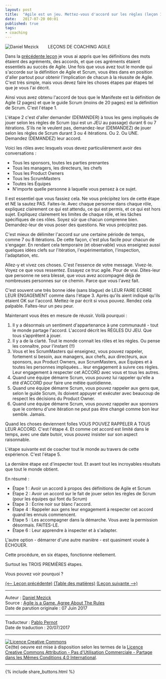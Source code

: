 ```yaml
---
layout: post
title:  "Agile est un jeu. Mettez-vous d'accord sur les règles (leçon 19)"
date:   2017-07-20 00:01
published: true
tags:
- coaching
---
```


<div align="left" style="float:left; padding-right:30px" >
  <img title="Daniel Mezick" src="{{ site.url }}assets/daniel_mezick/daniel-mezick-002.png" />
</div>
LEÇONS DE COACHING AGILE

Dans la [précédente leçon](http://www.les-traducteurs-agiles.org/2017/06/17/les-definitions-sont-des-accords-lecon-18.html) je vous ai appris que les définitions des mots étaient des agréments, des accords, et que ces agréments étaient essentiels au succès de Agile. Une fois que vous avez tout le monde qui s'accorde sur la définition de Agile et Scrum, vous êtes dans en position d'aller partout pour obtenir l'implication de chacun à la réussite de Agile. C'est très simple, mais vous devez faire les choses étapes par étapes tel que je vous l'ai décrit.

Ainsi vous avez obtenu l'accord de tous que le Manifeste est la définition de Agile (2 pages) et que le guide Scrum (moins de 20 pages) est la définition de Scrum. C'est l'étape 1.

L'étape 2 c'est d'aller demander (DEMANDER) à tous les gens impliqués de jouer selon les règles de Scrum (qui est un JEU au passage) durant 6 ou 7 itérations. S'ils ne le veulent pas, demandez-leur (DEMANDEZ) de jouer selon les règles de Scrum durant 3 ou 4 itérations. Ou 2. Ou UNE. Demandez (DEMANDEZ) leur accord.

Voici les rôles avec lesquels vous devez particulièrement avoir des conversations :

* Tous les sponsors, toutes les parties prenantes
* Tous les managers, les directeurs, les chefs
* Tous les Product Owners
* Tous les ScrumMasters
* Toutes les Équipes
* N'importe quelle personne à laquelle vous pensez à ce sujet.


Il est essentiel que vous fassiez cela. Ne vous précipitez lors de cette étape et NE la sautez PAS. Faites-le. Avec chaque personne dans chaque rôle, expliquez clairement ce qui est attendu, ce qui est permis, et ce qui est hors sujet. Expliquez clairement les limites de chaque rôle, et les tâches spécifiques de ces rôles. Soyez sûr que chacun comprenne bien. Demandez-leur de vous poser des questions. Ne vous précipitez pas.

C'est mieux de délimiter l'accord sur une certaine période de temps, comme 7 ou 8 itérations. De cette façon, c'est plus facile pour chacun de s'engager. En rendant cela temporaire (et observable) vous enseignez aussi quelques idées clefs sur l'itération, l'expérimentation, l'inspection, l'adaptation, etc.

Allez-y et vivez ces choses. C'est l'essence de votre message. Vivez-le. Voyez ce que vous ressentez. Essayez ce truc agile. Pour de vrai. Dites-leur que personne ne sera blessé, que vous avez accompagné déjà de nombreuses personnes sur ce chemin. Parce que vous l'avez fait.

C'est souvent une très bonne idée (sans blague) de LEUR FAIRE ECRIRE LEUR ENGAGEMENT comme dans l'étape 3. Après qu'ils aient indiqué qu'ils étaient OK sur l'accord. Mettez-le par écrit si vous pouvez. Rendez cela palpable. Faîtes-leur un peu peur.

Maintenant vous êtes en mesure de réussir. Voilà pourquoi :

1. Il y a désormais un sentiment d'appartenance à une communauté - tout le monde partage l'accord. L'accord décrit les RÈGLES DU JEU. Que tous s’apprêtent à jouer.
2. Il y a de la clarté. Tout le monde connait les rôles et les règles. Ou pense les connaître, pour l'instant (!!)
3. Vous et les ScrumMasters qui enseignez, vous pouvez rappeler, fortement si besoin, aux managers, aux chefs, aux directeurs, aux sponsors, aux Product Owners, aux ScrumMasters, aux Équipes et à toutes les personnes impliquées... leur engagement à suivre ces règles. Leur engagement à respecter cet ACCORD avec vous et tous les autres.
4. Quand une équipe démarre Scrum, vous pouvez lui rappeler qu'elle a été d'ACCORD pour faire une mêlée quotidienne.
5. Quand une équipe démarre Scrum, vous pouvez rappeler aux gens que, selon le guide Scrum, ils doivent appuyer et exécuter avec beaucoup de respect les décisions du Product Owner.
6. Quand une équipe démarre Scrum, vous pouvez rappeler aux sponsors que le contenu d'une itération ne peut pas être changé comme bon leur semble. Jamais.


Quand les choses deviennent folles VOUS POUVEZ RAPPELER A TOUS LEUR ACCORD. C'est l'étape 4. Et comme cet accord est limité dans le temps, avec une date butoir, vous pouvez insister sur son aspect raisonnable.

L'étape suivante est de coacher tout le monde au travers de cette expérience. C'est l'étape 5.

La dernière étape est d'inspecter tout. Et avant tout les incroyables résultats que tout le monde obtient.

En résumé :

* Étape 1 : Avoir un accord à propos des définitions de Agile et Scrum
* Étape 2 : Avoir un accord sur le fait de jouer selon les règles de Scrum (pour les équipes qui font du Scrum)
* Étape 3 : Écrire noir sur blanc l'accord.
* Étape 4 : Rappeler aux gens leur engagement à respecter cet accord quand les ennuis commencent.
* Étape 5 : Les accompagner dans la démarche. Vous avez la permission désormais. FAITES-LE.
* Étape 6 : Leur apprendre à inspecter et à s'adapter.


L'autre option - démarrer d'une autre manière - est quasiment vouée à ÉCHOUER.

Cette procédure, en six étapes, fonctionne réellement.

Surtout les TROIS PREMIÈRES étapes.

Vous pouvez voir pourquoi ?

[(<-- Leçon précédente)](http://www.les-traducteurs-agiles.org/2017/06/17/les-definitions-sont-des-accords-lecon-18.html) [(Table des matières)](http://www.les-traducteurs-agiles.org/2015/02/15/lecons-de-coaching.html) [(Leçon suivante -->)](http://www.les-traducteurs-agiles.org/2017/07/20/seul-celui-qui-est-engage-peut-s-auto-organiser-lecon-20.html)  

---
Auteur : [Daniel Mezick](https://twitter.com/danielmezick)  
Source : [Agile is a Game. Agree About The Rules](http://newtechusa.net/agile/agile-is-a-game/)  
Date de parution originale : 07 Juin 2017  

---
Traducteur : [Pablo Pernot](https://twitter.com/pablopernot)  
Date de traduction : 20/07/2017  

---

<a rel="license" href="http://creativecommons.org/licenses/by-nc-sa/4.0/"><img alt="Licence Creative Commons" style="border-width:0" src="http://i.creativecommons.org/l/by-nc-sa/4.0/88x31.png" /></a><br />Ce(tte) oeuvre est mise à disposition selon les termes de la <a rel="license" href="http://creativecommons.org/licenses/by-nc-sa/4.0/">Licence Creative Commons Attribution - Pas d'Utilisation Commerciale - Partage dans les Mêmes Conditions 4.0 International</a>.

---

{% include share_buttons.html %}

